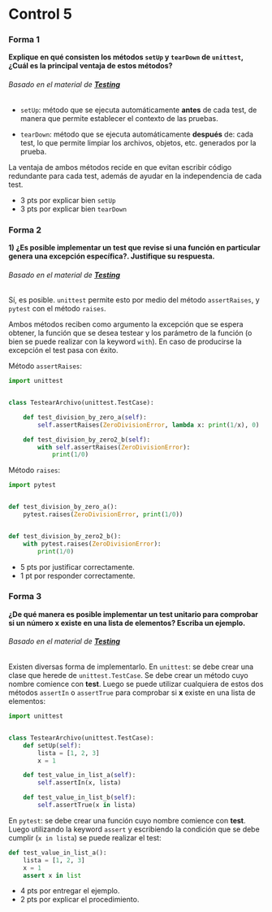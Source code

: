 # Control 5

### Forma 1
**Explique en qué consisten los métodos ``setUp`` y ``tearDown`` de ``unittest``, ¿Cuál es la principal ventaja de estos métodos?**

###### Basado en el material de [**Testing**](https://github.com/IIC2233-2015-2/syllabus/blob/master/Material%20de%20clases/07_TESTING/8-Testing.html)

* ``setUp``: método que se ejecuta automáticamente **antes** de cada test, de manera que permite establecer el contexto de las pruebas. 

* ``tearDown``: método que se ejecuta automáticamente **después** de: cada test, lo que permite limpiar los archivos, objetos, etc. generados por la prueba.

La ventaja de ambos métodos recide en que evitan escribir código redundante para cada test, además de ayudar en la independencia de cada test.

-  3 pts por explicar bien ``setUp``
-  3 pts por explicar bien ``tearDown``

### Forma 2
**1) ¿Es posible implementar un test que revise si una función en particular genera una excepción específica?. Justifique su respuesta.**

###### Basado en el material de [**Testing**](https://github.com/IIC2233-2015-2/syllabus/blob/master/Material%20de%20clases/07_TESTING/8-Testing.html)

Sí, es posible. ``unittest`` permite esto por medio del método ``assertRaises``, y ``pytest`` con el método ``raises``.

Ambos métodos reciben como argumento la excepción que se espera obtener, la función que se desea testear y los parámetro de la función (o bien se puede realizar con la keyword ``with``). En caso de producirse la excepción el test pasa con éxito.

Método ``assertRaises``:
```python
import unittest


class TestearArchivo(unittest.TestCase):

    def test_division_by_zero_a(self):
        self.assertRaises(ZeroDivisionError, lambda x: print(1/x), 0)

    def test_division_by_zero2_b(self):
        with self.assertRaises(ZeroDivisionError):
            print(1/0)
```

Método ``raises``:
```python
import pytest


def test_division_by_zero_a():
    pytest.raises(ZeroDivisionError, print(1/0))


def test_division_by_zero2_b():
    with pytest.raises(ZeroDivisionError):
        print(1/0)
```

-  5 pts por justificar correctamente.
-  1 pt por responder correctamente.


### Forma 3
**¿De qué manera es posible implementar un test unitario para comprobar si un número x existe en una lista de elementos? Escriba un ejemplo.**

###### Basado en el material de [**Testing**](https://github.com/IIC2233-2015-2/syllabus/blob/master/Material%20de%20clases/07_TESTING/8-Testing.html)

Existen diversas forma de implementarlo. 
En ``unittest``: se debe crear una clase que herede de ``unittest.TestCase``. Se debe crear un método cuyo nombre comience con **test**. Luego se puede utilizar cualquiera de estos dos métodos ``assertIn`` o ``assertTrue`` para comprobar si **x** existe en una lista de elementos:
```python
import unittest


class TestearArchivo(unittest.TestCase):
    def setUp(self):
        lista = [1, 2, 3]
        x = 1

    def test_value_in_list_a(self):
        self.assertIn(x, lista)

    def test_value_in_list_b(self):
        self.assertTrue(x in lista)
```

En ``pytest``: se debe crear una función cuyo nombre comience con **test**. Luego utilizando la keyword ``assert`` y escribiendo la condición que se debe cumplir (``x in lista``) se puede realizar el test:
```python
def test_value_in_list_a():
    lista = [1, 2, 3]
    x = 1
    assert x in list
```

-  4 pts por entregar el ejemplo.
-  2 pts por explicar el procedimiento.

